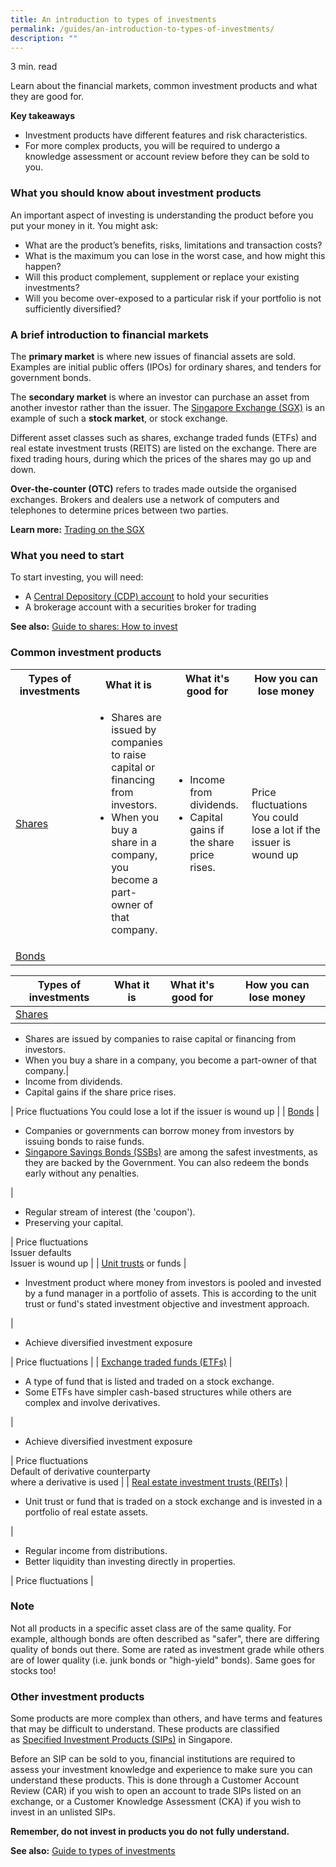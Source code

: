 ```yaml
---
title: An introduction to types of investment​s
permalink: /guides/an-introduction-to-types-of-investments/
description: ""
---
```

3 min. read

Learn about the financial markets, common investment products and what they are good for.

**Key takeaways**

*   Investment products have different features and risk characteristics.
*   For more complex products, you will be required to undergo a knowledge assessment or account review before they can be sold to you.

### What you should know about investment products

An important aspect of investing is understanding the product before you put your money in it. You might ask:

*   What are the product’s benefits, risks, limitations and transaction costs?
*   What is the maximum you can lose in the worst case, and how might this happen?
*   Will this product complement, supplement or replace your existing investments?
*   Will you become over-exposed to a particular risk if your portfolio is not sufficiently diversified?

### A brief introduction to financial markets

The&nbsp;**primary market**&nbsp;is where new issues of financial assets are sold. Examples are initial public offers (IPOs) for ordinary shares, and tenders for government bonds.

The&nbsp;**secondary market**&nbsp;is where an investor can purchase an asset from another investor rather than the issuer. The&nbsp;[Singapore Exchange (SGX)](https://www.sgx.com/)&nbsp;is an example of such a&nbsp;**stock market**, or stock exchange.

Different asset classes such as shares, exchange traded funds (ETFs) and real estate investment trusts (REITS) are listed on the exchange. There are fixed trading hours, during which the prices of the shares may go up and down.

**Over-the-counter (OTC)**&nbsp;refers to trades made outside the organised exchanges. Brokers and dealers use a network of computers and telephones to determine prices between two parties.

**Learn more:**&nbsp;[Trading on the SGX](https://www.sgx.com/beginners-guide-investing)

### What you need to start

To start investing, you will need:

*   A&nbsp;[Central Depository (CDP) account](https://www1.cdp.sgx.com/sgx-cdp-web/login)&nbsp;to hold your securities
*   A brokerage account with a securities broker for trading

**See also:**&nbsp;[Guide to shares: How to invest](/guides/guide-to-shares-how-to-invest)

### Common investment products

<table> 
<tbody><tr>
		<th style="text-align: center">Types of investments</th>
		<th style="text-align: center">What it is</th>
		<th style="text-align: center">What it's good for</th>
		<th style="text-align: center">How you can lose money</th>
	</tr>
	<tr>
		<td width="25%"><a href="/guides/guide-to-shares-what-you-need-to-know-before-you-invest">Shares</a></td>
    <td width="25%"><ul>
			<li>Shares are issued by companies to raise capital or financing from investors.</li>
			<li>When you buy a share in a company, you become a part-owner of that company.</li>
			</ul></td>
		<td width="25%"><ul>
			<li>Income from dividends.</li>
			<li>Capital gains if the share price rises.</li>
			</ul></td>
		<td width="25%">Price fluctuations You could lose a lot if the issuer is wound up</td>
	</tr>
		<tr>
		<td width="25%"><a href="/guides/understanding-bonds">Bonds</a> </td>
		<td width="25%"></td>
		<td width="25%"></td>
		<td width="25%"></td>
	</tr>
</tbody></table>

| Types of investments | What it is | What it's good for | How you can lose money |
| --- | --- | --- | --- |
| [Shares](/guides/guide-to-shares-what-you-need-to-know-before-you-invest) | 
*   Shares are issued by companies to raise capital or financing from investors.
*   When you buy a share in a company, you become a part-owner of that company.| 
*   Income from dividends.
*   Capital gains if the share price rises.

 | Price fluctuations You could lose a lot if the issuer is wound up |
| [Bonds](/guides/understanding-bonds) | 

*   Companies or governments can borrow money from investors by issuing bonds to raise funds.
*   [Singapore Savings Bonds (SSBs)](https://www.mas.gov.sg/bonds-and-bills/Singapore-Savings-Bonds)&nbsp;are among the safest investments, as they are backed by the Government. You can also redeem the bonds early without any penalties.

 | 

*   Regular stream of interest (the 'coupon').
*   Preserving your capital.

 | Price fluctuations  
Issuer defaults  
Issuer is wound up |
| [Unit trusts](/guides/understanding-unit-trusts)&nbsp;or funds | 

*   Investment product where money from investors is pooled and invested by a fund manager in a portfolio of assets. This is according to the unit trust or fund's stated investment objective and investment approach.

 | 

*   Achieve diversified investment exposure

 | Price fluctuations |
| [Exchange traded funds (ETFs)](/guides/guide-to-etfs-understanding-exchange-traded-funds) | 

*   A type of fund that is listed and traded on a stock exchange.
*   Some ETFs have simpler cash-based structures while others are complex and involve derivatives.

 | 

*   Achieve diversified investment exposure

 | Price fluctuations  
Default of derivative counterparty  
where a derivative is used |
| [Real estate investment trusts (REITs)](/guides/understanding-real-estate-investment-trusts-reits) | 

*   Unit trust or fund that is traded on a stock exchange and is invested in a portfolio of real estate assets.

 | 

*   Regular income from distributions.
*   Better liquidity than investing directly in properties.

 | Price fluctuations |

### Note

Not all products in a specific asset class are of the same quality. For example, although bonds are often described as "safer", there are differing quality of bonds out there. Some are rated as investment grade while others are of lower quality (i.e. junk bonds or "high-yield" bonds). Same goes for stocks too!

### Other investment products

Some products are more complex than others, and have terms and features that may be difficult to understand. These products are classified as&nbsp;[Specified Investment Products (SIPs)](/guides/understanding-specified-investment-products-sips)&nbsp;in Singapore.

Before an SIP can be sold to you, financial institutions are required to assess your investment knowledge and experience to make sure you can understand these products. This is done through a Customer Account Review (CAR) if you wish to open an account to trade SIPs listed on an exchange, or a Customer Knowledge Assessment (CKA) if you wish to invest in an unlisted SIPs.

**Remember, do not invest in products you do not**&nbsp;**fully understand.**

**See also:**&nbsp;[Guide to types of investments](/starter-packs/guide-to-types-of-investments)